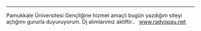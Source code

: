 
* * *

Pamukkale Üniversitesi Gençliğine hizmet amaçlı bugün yazdığım siteyi açtığımı gururla duyuruyorum. Dj alımlarımız aktiftir..   www.radyopau.net